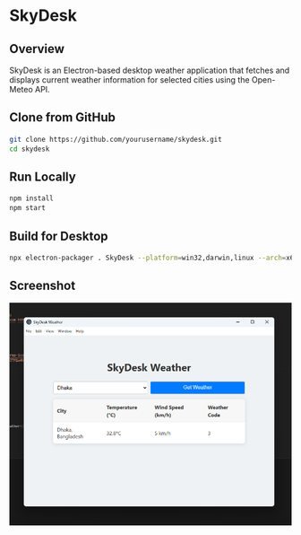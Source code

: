 # SkyDesk

## Overview
SkyDesk is an Electron-based desktop weather application that fetches and displays current weather information for selected cities using the Open-Meteo API.

## Clone from GitHub
```bash
git clone https://github.com/yourusername/skydesk.git
cd skydesk
```

## Run Locally
```bash
npm install
npm start
```

## Build for Desktop
```bash
npx electron-packager . SkyDesk --platform=win32,darwin,linux --arch=x64 --out=dist/
```

## Screenshot
![SkyDesk Screenshot](./screenshot/screenshot_1.png)
